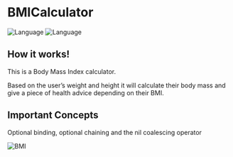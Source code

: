 # BMICalculator
![Language](https://img.shields.io/badge/Swift-5.0-orange.svg)
![Language](https://img.shields.io/badge/iOS-13.0-orange.svg)

## How it works!
<p>This is a Body Mass Index calculator.</p> 
<p>Based on the user’s weight and height it will calculate their body mass and give a piece of health advice depending on their BMI.</p>


## Important Concepts
<p>Optional binding, optional chaining and the nil coalescing operator</p>

![BMI](https://user-images.githubusercontent.com/39883704/72737168-0f286100-3b6d-11ea-888f-dce36807cfe8.gif)

